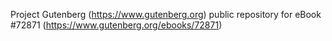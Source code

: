 Project Gutenberg (https://www.gutenberg.org) public repository
for eBook #72871 (https://www.gutenberg.org/ebooks/72871)

